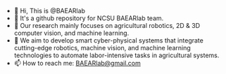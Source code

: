 - 👋 Hi, This is @BAEARlab
- 👀 It's a github repository for NCSU BAEARlab team.
- 🌱 Our research mainly focuses on agricultural robotics, 2D & 3D computer vision, and machine learning.
- 💞️ We aim to develop smart cyber-physical systems that integrate cutting-edge robotics, machine vision, and machine learning technologies to automate labor-intensive tasks in agricultural systems.
- 📫 How to reach me: BAEARlab@gmail.com

<!---
BAEARlab/BAEARlab is a ✨ special ✨ repository because its `README.md` (this file) appears on your GitHub profile.
You can click the Preview link to take a look at your changes.
--->
